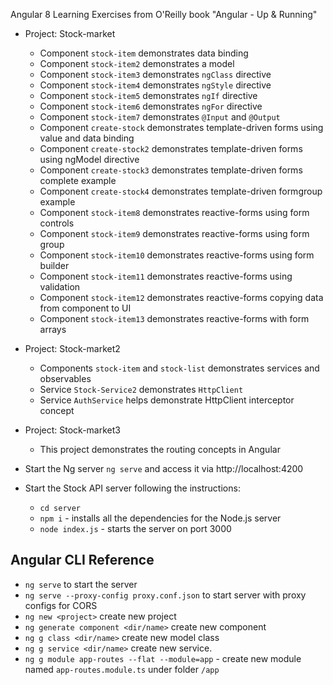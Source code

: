 
Angular 8 Learning Exercises from O'Reilly book "Angular - Up & Running"

* Project: Stock-market
    * Component `stock-item` demonstrates data binding 
    * Component `stock-item2` demonstrates a model
    * Component `stock-item3` demonstrates `ngClass` directive
    * Component `stock-item4` demonstrates `ngStyle` directive
    * Component `stock-item5` demonstrates `ngIf` directive
    * Component `stock-item6` demonstrates `ngFor` directive
    * Component `stock-item7` demonstrates `@Input` and `@Output`
    * Component `create-stock` demonstrates template-driven forms using value and data binding
    * Component `create-stock2` demonstrates template-driven forms using ngModel directive
    * Component `create-stock3` demonstrates template-driven forms complete example
    * Component `create-stock4` demonstrates template-driven formgroup example
    * Component `stock-item8` demonstrates reactive-forms using form controls
    * Component `stock-item9` demonstrates reactive-forms using form group
    * Component `stock-item10` demonstrates reactive-forms using form builder
    * Component `stock-item11` demonstrates reactive-forms using validation
    * Component `stock-item12` demonstrates reactive-forms copying data from component to UI
    * Component `stock-item13` demonstrates reactive-forms with form arrays
* Project: Stock-market2
    * Components `stock-item` and `stock-list` demonstrates services and observables
    * Service `Stock-Service2` demonstrates `HttpClient`
    * Service `AuthService` helps demonstrate HttpClient interceptor concept
* Project: Stock-market3
    * This project demonstrates the routing concepts in Angular


* Start the Ng server `ng serve` and access it via http://localhost:4200
* Start the Stock API server following the instructions:
    * `cd server`
    * `npm i` - installs all the dependencies for the Node.js server
    * `node index.js` - starts the server on port 3000

## Angular CLI Reference

* `ng serve` to start the server
* `ng serve --proxy-config proxy.conf.json` to start server with proxy configs for CORS
* `ng new <project>` create new project
* `ng generate component <dir/name>` create new component
* `ng g class <dir/name>` create new model class
* `ng g service <dir/name>` create new service. 
* `ng g module app-routes --flat --module=app` - create new module named `app-routes.module.ts` under folder `/app`